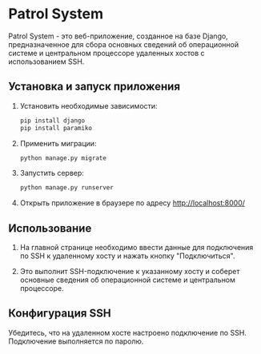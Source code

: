 # Patrol System

Patrol System - это веб-приложение, созданное на базе Django, предназначенное для сбора основных сведений об операционной системе и центральном процессоре удаленных хостов с использованием SSH.

## Установка и запуск приложения

1. Установить необходимые зависимости:

    ```bash
    pip install django
    pip install paramiko
    ```

2. Применить миграции:

    ```bash
    python manage.py migrate
    ```

3. Запустить сервер:

    ```bash
    python manage.py runserver
    ```

4. Открыть приложение в браузере по адресу [http://localhost:8000/](http://localhost:8000/patrol)

## Использование

1. На главной странице необходимо ввести данные для подключения по SSH к удаленному хосту и нажать кнопку "Подключиться".

2. Это выполнит SSH-подключение к указанному хосту и соберет основные сведения об операционной системе и центральном процессоре.

## Конфигурация SSH

Убедитесь, что на удаленном хосте настроено подключение по SSH. Подключение выполняется по паролю.


